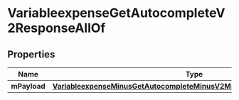 
# VariableexpenseGetAutocompleteV2ResponseAllOf

## Properties
Name | Type | Description | Notes
------------ | ------------- | ------------- | -------------
**mPayload** | [**VariableexpenseMinusGetAutocompleteMinusV2MinusResponseMinusMPayload**](VariableexpenseMinusGetAutocompleteMinusV2MinusResponseMinusMPayload.md) |  | 




